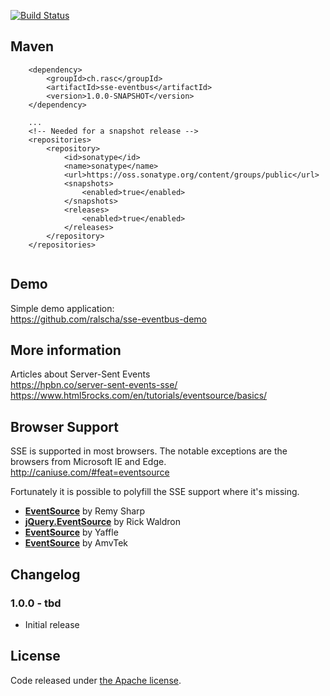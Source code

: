 
[![Build Status](https://api.travis-ci.org/ralscha/sse-eventbus.png)](https://travis-ci.org/ralscha/sse-eventbus)


## Maven

```
	<dependency>
		<groupId>ch.rasc</groupId>
		<artifactId>sse-eventbus</artifactId>
		<version>1.0.0-SNAPSHOT</version>
	</dependency>
	
	...
	<!-- Needed for a snapshot release -->
 	<repositories>
 		<repository>
			<id>sonatype</id>
			<name>sonatype</name>
			<url>https://oss.sonatype.org/content/groups/public</url>
			<snapshots>
				<enabled>true</enabled>
			</snapshots>
			<releases>
				<enabled>true</enabled>
			</releases>
		</repository>
	</repositories>	
	
```

## Demo
Simple demo application:    
https://github.com/ralscha/sse-eventbus-demo


## More information
Articles about Server-Sent Events    
https://hpbn.co/server-sent-events-sse/   
https://www.html5rocks.com/en/tutorials/eventsource/basics/


## Browser Support
SSE is supported in most browsers. The notable exceptions are the browsers from Microsoft IE and Edge. 
http://caniuse.com/#feat=eventsource

Fortunately it is possible to polyfill the SSE support where it's missing. 

* **[EventSource](https://github.com/remy/polyfills/blob/master/EventSource.js)** by Remy Sharp
* **[jQuery.EventSource](http://github.com/rwldrn/jquery.eventsource)** by Rick Waldron
* **[EventSource](https://github.com/Yaffle/EventSource)** by Yaffle
* **[EventSource](https://github.com/amvtek/EventSource)** by AmvTek


## Changelog

### 1.0.0 - tbd
  * Initial release


## License
Code released under [the Apache license](http://www.apache.org/licenses/).
